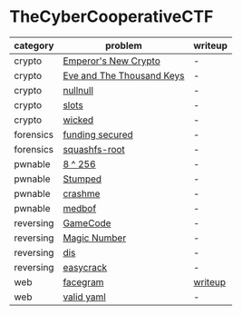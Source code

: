 # TheCyberCooperativeCTF

category | problem | writeup
--- | --- | ---
crypto | [Emperor's New Crypto](crypto/Emperor%27s%20New%20Crypto) | -
crypto | [Eve and The Thousand Keys](crypto/Eve%20and%20The%20Thousand%20Keys) | -
crypto | [nullnull](crypto/nullnull) | -
crypto | [slots](crypto/slots) | -
crypto | [wicked](crypto/wicked) | -
forensics | [funding secured](forensics/funding%20secured) | -
forensics | [squashfs-root](forensics/squashfs-root) | -
pwnable | [8 ^ 256](pwnable/8%20%5E%20256) | -
pwnable | [Stumped](pwnable/Stumped) | -
pwnable | [crashme](pwnable/crashme) | -
pwnable | [medbof](pwnable/medbof) | -
reversing | [GameCode](reversing/GameCode) | -
reversing | [Magic Number](reversing/Magic%20Number) | -
reversing | [dis](reversing/dis) | -
reversing | [easycrack](reversing/easycrack) | -
web | [facegram](web/facegram) | [writeup](web/facegram/writeup.md)
web | [valid yaml](web/valid%20yaml) | -
